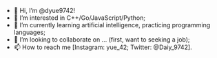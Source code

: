 - 👋 Hi, I’m @dyue9742!
- 👀 I’m interested in C++/Go/JavaScript/Python;
- 🌱 I’m currently learning artificial intelligence, practicing programming languages;
- 💞️ I’m looking to collaborate on ... (first, want to seeking a job);
- 📫 How to reach me [Instagram: yue_42; Twitter: @Daiy_9742].

<!---
dyue9742/dyue9742 is a ✨ special ✨ repository because its `README.md` (this file) appears on your GitHub profile.
You can click the Preview link to take a look at your changes.
--->
